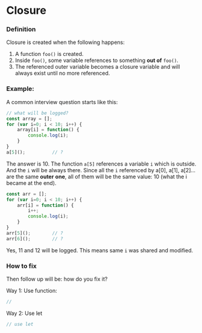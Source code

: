 # Closure

### Definition
Closure is created when the following happens:

1. A function `foo()` is created.
2. Inside `foo()`, some variable references to something **out of** `foo()`.
3. The referenced outer variable becomes a closure variable and will always exist until no more referenced.

### Example:
A common interview question starts like this:
```js
// what will be logged?
const array = [];
for (var i=0; i < 10; i++) {
    array[i] = function() {
        console.log(i);
    }
}
a[5]();          // ?
```
The answer is 10.
The function `a[5]` references a variable `i` which is outside. And the `i` will be always there. Since all the `i` referenced by a[0], a[1], a[2]... are the same **outer** **one**, all of them will be the same value: 10 (what the i became at the end).
```js
const arr = [];
for (var i=0; i < 10; i++) {
    arr[i] = function() {
        i++;
        console.log(i);
    }
}
arr[5]();        // ?
arr[6]();        // ?
```
Yes, 11 and 12 will be logged. This means same `i` was shared and modified.

### How to fix

Then follow up will be: how do you fix it?

Way 1: Use function:
```js
// 
```
Way 2: Use let
```js
// use let

```